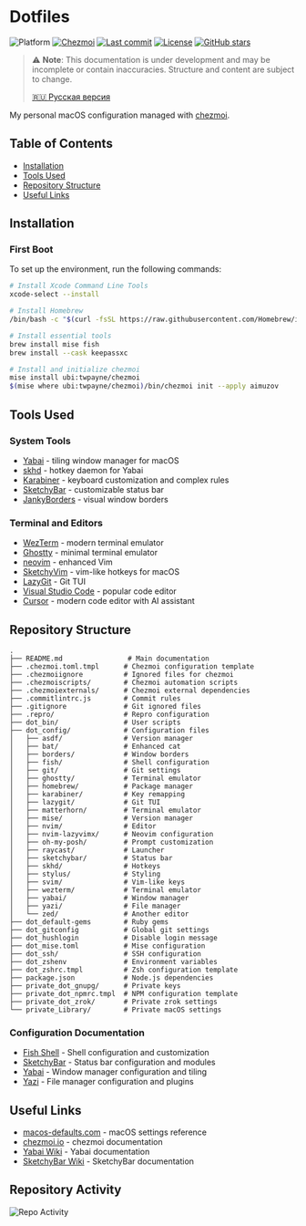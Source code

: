 # Dotfiles

<p>
<img src="https://img.shields.io/badge/platform-macos-lightgrey?logo=apple" alt="Platform" />
<a href="https://www.chezmoi.io/"><img src="https://img.shields.io/badge/managed%20by-chezmoi-yellow?logo=chezmoi" alt="Chezmoi" /></a>
<a href="https://github.com/aimuzov/dotfiles/commits"><img src="https://img.shields.io/github/last-commit/aimuzov/dotfiles?color=orange" alt="Last commit" /></a>
<a href="https://github.com/aimuzov/dotfiles/blob/main/LICENSE"><img src="https://img.shields.io/github/license/aimuzov/dotfiles?color=blue" alt="License" /></a>
<a href="https://github.com/aimuzov/dotfiles/stargazers"><img src="https://img.shields.io/github/stars/aimuzov/dotfiles?color=gray" alt="GitHub stars" /></a>
</p>

> ⚠️ **Note**: This documentation is under development and may be incomplete or contain inaccuracies. Structure and content are subject to change.
>
> [🇷🇺 Русская версия](README.ru.md)

My personal macOS configuration managed with [chezmoi](https://www.chezmoi.io/).

## Table of Contents

- [Installation](#installation)
- [Tools Used](#tools-used)
- [Repository Structure](#repository-structure)
- [Useful Links](#useful-links)

## Installation

### First Boot

To set up the environment, run the following commands:

```sh
# Install Xcode Command Line Tools
xcode-select --install

# Install Homebrew
/bin/bash -c "$(curl -fsSL https://raw.githubusercontent.com/Homebrew/install/master/install.sh)"

# Install essential tools
brew install mise fish
brew install --cask keepassxc

# Install and initialize chezmoi
mise install ubi:twpayne/chezmoi
$(mise where ubi:twpayne/chezmoi)/bin/chezmoi init --apply aimuzov
```

## Tools Used

### System Tools

- [Yabai](https://github.com/koekeishiya/yabai) - tiling window manager for macOS
- [skhd](https://github.com/koekeishiya/skhd) - hotkey daemon for Yabai
- [Karabiner](https://karabiner-elements.pqrs.org) - keyboard customization and complex rules
- [SketchyBar](https://github.com/FelixKratz/SketchyBar) - customizable status bar
- [JankyBorders](https://github.com/FelixKratz/JankyBorders) - visual window borders

### Terminal and Editors

- [WezTerm](https://wezfurlong.org/wezterm) - modern terminal emulator
- [Ghostty](https://github.com/mitchellh/ghostty) - minimal terminal emulator
- [neovim](https://github.com/neovim/neovim) - enhanced Vim
- [SketchyVim](https://github.com/FelixKratz/SketchyVim) - vim-like hotkeys for macOS
- [LazyGit](https://github.com/jesseduffield/lazygit) - Git TUI
- [Visual Studio Code](https://code.visualstudio.com/) - popular code editor
- [Cursor](https://cursor.sh/) - modern code editor with AI assistant

## Repository Structure

```
.
├── README.md                # Main documentation
├── .chezmoi.toml.tmpl      # Chezmoi configuration template
├── .chezmoiignore          # Ignored files for chezmoi
├── .chezmoiscripts/        # Chezmoi automation scripts
├── .chezmoiexternals/      # Chezmoi external dependencies
├── .commitlintrc.js        # Commit rules
├── .gitignore              # Git ignored files
├── .repro/                 # Repro configuration
├── dot_bin/                # User scripts
├── dot_config/             # Configuration files
│   ├── asdf/               # Version manager
│   ├── bat/                # Enhanced cat
│   ├── borders/            # Window borders
│   ├── fish/               # Shell configuration
│   ├── git/                # Git settings
│   ├── ghostty/            # Terminal emulator
│   ├── homebrew/           # Package manager
│   ├── karabiner/          # Key remapping
│   ├── lazygit/            # Git TUI
│   ├── matterhorn/         # Terminal emulator
│   ├── mise/               # Version manager
│   ├── nvim/               # Editor
│   ├── nvim-lazyvimx/      # Neovim configuration
│   ├── oh-my-posh/         # Prompt customization
│   ├── raycast/            # Launcher
│   ├── sketchybar/         # Status bar
│   ├── skhd/               # Hotkeys
│   ├── stylus/             # Styling
│   ├── svim/               # Vim-like keys
│   ├── wezterm/            # Terminal emulator
│   ├── yabai/              # Window manager
│   ├── yazi/               # File manager
│   └── zed/                # Another editor
├── dot_default-gems        # Ruby gems
├── dot_gitconfig           # Global git settings
├── dot_hushlogin           # Disable login message
├── dot_mise.toml           # Mise configuration
├── dot_ssh/                # SSH configuration
├── dot_zshenv              # Environment variables
├── dot_zshrc.tmpl          # Zsh configuration template
├── package.json            # Node.js dependencies
├── private_dot_gnupg/      # Private keys
├── private_dot_npmrc.tmpl  # NPM configuration template
├── private_dot_zrok/       # Private zrok settings
└── private_Library/        # Private macOS settings
```

### Configuration Documentation

- [Fish Shell](dot_config/fish/README.md) - Shell configuration and customization
- [SketchyBar](dot_config/sketchybar/README.md) - Status bar configuration and modules
- [Yabai](dot_config/yabai/README.md) - Window manager configuration and tiling
- [Yazi](dot_config/yazi/README.md) - File manager configuration and plugins

## Useful Links

- [macos-defaults.com](https://macos-defaults.com/) - macOS settings reference
- [chezmoi.io](https://www.chezmoi.io/) - chezmoi documentation
- [Yabai Wiki](https://github.com/koekeishiya/yabai/wiki) - Yabai documentation
- [SketchyBar Wiki](https://github.com/FelixKratz/SketchyBar/wiki) - SketchyBar documentation

## Repository Activity

![Repo Activity](https://repobeats.axiom.co/api/embed/5f836ec617e98ecfa2c81e02c79aaa806f7bc42e.svg "Repobeats analytics image")
